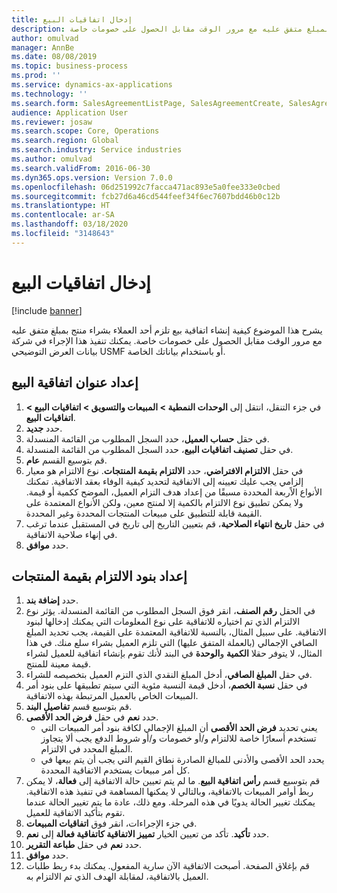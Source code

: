 ```yaml
---
title: إدخال اتفاقيات البيع
description: يشرح هذا الموضوع كيفية إنشاء اتفاقية بيع تلزم أحد العملاء بشراء منتج بمبلغ متفق عليه مع مرور الوقت مقابل الحصول على خصومات خاصة.
author: omulvad
manager: AnnBe
ms.date: 08/08/2019
ms.topic: business-process
ms.prod: ''
ms.service: dynamics-ax-applications
ms.technology: ''
ms.search.form: SalesAgreementListPage, SalesAgreementCreate, SalesAgreement, InventItemIdLookupSimple, AgreementConfirmRunForm, SrsReportViewerForm
audience: Application User
ms.reviewer: josaw
ms.search.scope: Core, Operations
ms.search.region: Global
ms.search.industry: Service industries
ms.author: omulvad
ms.search.validFrom: 2016-06-30
ms.dyn365.ops.version: Version 7.0.0
ms.openlocfilehash: 06d251992c7facca471ac893e5a0fee333e0cbed
ms.sourcegitcommit: fcb27d6a46cd544feef34f6ec7607bdd46b0c12b
ms.translationtype: HT
ms.contentlocale: ar-SA
ms.lasthandoff: 03/18/2020
ms.locfileid: "3148643"
---
```

# <a name="enter-sales-agreements"></a>إدخال اتفاقيات البيع

[!include [banner](../../includes/banner.md)]

يشرح هذا الموضوع كيفية إنشاء اتفاقية بيع تلزم أحد العملاء بشراء منتج بمبلغ متفق عليه مع مرور الوقت مقابل الحصول على خصومات خاصة. يمكنك تنفيذ هذا الإجراء في شركة بيانات العرض التوضيحي USMF أو باستخدام بياناتك الخاصة.


## <a name="set-up-sales-agreement-header"></a>إعداد عنوان اتفاقية البيع
1. في جزء التنقل، انتقل إلى **الوحدات النمطية > المبيعات والتسويق > اتفاقيات البيع > اتفاقيات البيع**.
2. حدد **جديد**.
3. في حقل **حساب العميل**، حدد السجل المطلوب من القائمة المنسدلة.
4. في حقل **تصنيف اتفاقيات البيع‬**، حدد السجل المطلوب من القائمة المنسدلة.
5. قم بتوسيع القسم **عام**.
6. في حقل **الالتزام الافتراضي**، حدد **الالتزام بقيمة المنتجات**. نوع الالتزام هو معيار إلزامي يجب عليك تعيينه إلى الاتفاقية لتحديد كيفية الوفاء بعقد الاتفاقية. تمكنك الأنواع الاًربعة المحددة مسبقًا من إعداد هدف التزام العميل، الموضح ككمية أو قيمة. ولا يمكن تطبيق نوع الالتزام بالكمية إلا لمنتج معين، ولكن الأنواع المعتمدة على القيمة قابلة للتطبيق على مبيعات المنتجات المحددة وغير المحددة.  
7. في حقل **تاريخ انتهاء الصلاحية**، قم بتعيين التاريخ إلى تاريخ في المستقبل عندما ترغب في إنهاء صلاحية الاتفاقية.
8. حدد **موافق**.

## <a name="set-up-product-value-commitment-lines"></a>إعداد بنود الالتزام بقيمة المنتجات
1. حدد **إضافة بند**.
2. في الحقل **رقم الصنف**، انقر فوق السجل المطلوب من القائمة المنسدلة. يؤثر نوع الالتزام الذي تم اختياره للاتفاقية على نوع المعلومات التي يمكنك إدخالها لبنود الاتفاقية. على سبيل المثال، بالنسبة للاتفاقية المعتمدة على القيمة، يجب تحديد المبلغ الصافي الإجمالي (بالعملة المتفق عليها) التي تلزم العميل بشراء سلع منك. في هذا المثال، لا يتوفر حقلا **الكمية** و**الوحدة** في البند لأنك تقوم بإنشاء اتفاقية للعميل لشراء قيمة معينة للمنتج.   
3. في حقل **المبلغ الصافي**، أدخل المبلغ النقدي الذي التزم العميل بتخصيصه للشراء.
4. في حقل **نسبة الخصم**، أدخل قيمة النسبة مئوية التي سيتم تطبيقها على بنود أمر المبيعات الخاص بالعميل المرتبطة بهذه الاتفاقية.
5. قم بتوسيع قسم **تفاصيل البند**.
6. حدد **نعم** في حقل **فرض الحد الأقصى**.
    - يعني تحديد **فرض الحد الأقصى** أن المبلغ الإجمالي لكافة بنود أمر المبيعات التي تستخدم أسعارًا خاصة للالتزام و/أو خصومات و/أو شروط الدفع يجب ألا يتجاوز المبلغ المحدد في الالتزام.  
    - يحدد الحد الأقصى والأدنى للمبالغ الصادرة نطاق القيم التي يجب أن يتم بيعها في كل أمر مبيعات يستخدم الاتفاقية المحددة.   
7. قم بتوسيع قسم **رأس اتفاقية البيع‬**. ما لم يتم تعيين حالة الاتفاقية إلى **فعالة**، لا يمكن ربط أوامر المبيعات بالاتفاقية، وبالتالي لا يمكنها المساهمة في تنفيذ هذه الاتفاقية. يمكنك تغيير الحالة يدويًا في هذه المرحلة. ومع ذلك، عادة ما يتم تغيير الحالة عندما تقوم بتأكيد الاتفاقية للعميل.  
8. في جزء الإجراءات، انقر فوق **اتفاقيات المبيعات**.
9. حدد **تأكيد**. تأكد من تعيين الخيار **تمييز الاتفاقية كاتفاقية فعالة** إلى **نعم**.  
10. حدد **نعم** في حقل **طباعة التقرير‬**.
11. حدد **موافق**.
12. قم بإغلاق الصفحة. أصبحت الاتفاقية الآن سارية المفعول. يمكنك بدء ربط طلبات العميل بالاتفاقية، لمقابلة الهدف الذي تم الالتزام به.  

